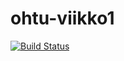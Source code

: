 # ohtu-viikko1

[![Build Status](https://travis-ci.org/wood101/ohtu-viikko1.svg?branch=master)](https://travis-ci.org/wood101/ohtu-viikko1)
